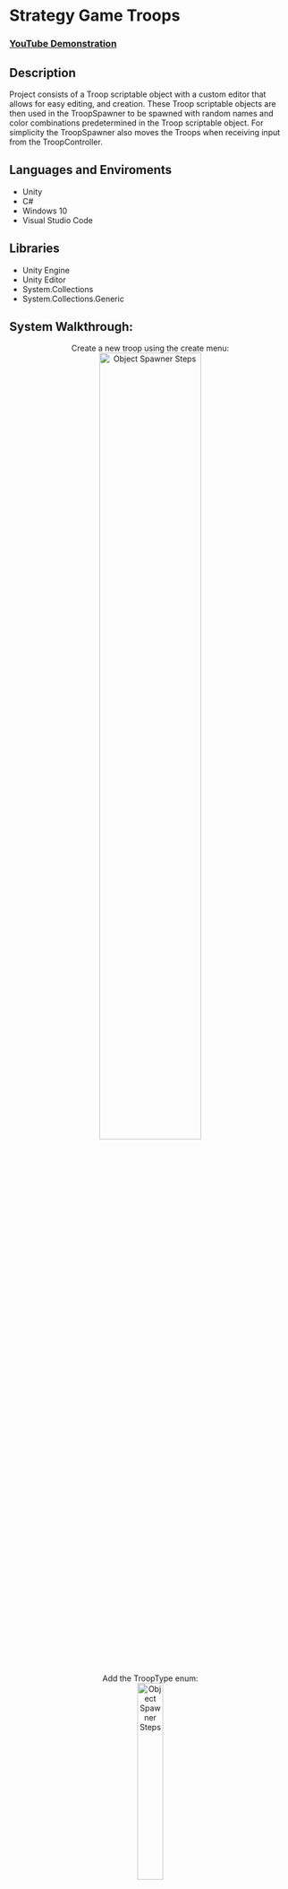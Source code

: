 <h1>Strategy Game Troops</h1>
 
 ### [YouTube Demonstration](https://www.youtube.com/watch?v=f-oodmdnpl0)

<h2>Description</h2>
Project consists of a Troop scriptable object with a custom editor that allows for easy editing, and creation. These Troop scriptable objects are then used in the TroopSpawner to be spawned with random names and color combinations predetermined in the Troop scriptable object. For simplicity the TroopSpawner also moves the Troops when receiving input from the TroopController.
<br/>

<h2>Languages and Enviroments</h2>

- Unity
- C#
- Windows 10
- Visual Studio Code

<h2>Libraries</h2>

- Unity Engine
- Unity Editor
- System.Collections
- System.Collections.Generic

<h2>System Walkthrough:</h2>
<p align="center">
Create a new troop using the create menu: <br/>
<img src="https://i.imgur.com/UleuUU8.png" height="60%" width="60%" alt="Object Spawner Steps"/>
<br />
<br />
Add the TroopType enum: <br/>
<img src="https://i.imgur.com/rKWsyLD.png" height="30%" width="30%" alt="Object Spawner Steps"/>
<br />
<br />
Fill out the troop details: <br/>
<img src="https://i.imgur.com/jE9vboV.png" height="60%" width="60%" alt="Object Spawner Steps"/>
<br />
<br />
Add the TroopSpawner to your spawner gameobject: <br/>
<img src="https://i.imgur.com/jEYsFvp.png" height="60%" width="60%" alt="Object Spawner Steps"/>
<br />
<br />
Populate the troops to spawn list, only the first 5 (0-4) will be able to be spawned: <br/>
<img src=https://i.imgur.com/RAUkuW0.png height="60%" width="60%" alt="Object Spawner Steps"/>
<br />
<br />
Adjust the position and spawn size of the spawner, gizmos in the scene will show the spawn area: <br/>
<img src=https://i.imgur.com/2DUNOQw.png height="60%" width="60%" alt="Object Spawner Steps"/>
<br />
<br />
Add the TroopController script to your player gameobject and reference the TroopSpawner: <br/>
<img src=https://i.imgur.com/cowY2PQ.png height="60%" width="60%" alt="Object Spawner Steps"/>
<br />
<br />
Press play and select your troop by using the number keys(0-5), this corresponds to the first 5 troops in your TroopSpawner. 
<br/>After selecting your troop press TAB to spawn the troop: <br/>
<img src=https://i.imgur.com/BLCLOBh.png height="90%" width="90%" alt="Object Spawner Steps"/>
<br />
<br />
Left clicking will teleport all selected spawned troops to your cursor if it can find a valid position: <br/>
<img src=https://i.imgur.com/Kjpg7oq.png height="70%" width="70%" alt="Object Spawner Steps"/>
<br />
<br />
Otherwise if you click on a invalid position the troops will just teleport to 0, 0, 0 for demostration purposes: <br/>
<img src=https://i.imgur.com/bHKULuK.png height="70%" width="70%" alt="Object Spawner Steps"/>
<br />
<br />
Each troop will be named and colored. Each unique name gets assigned a color, and every subsequent troop with the same name with get appended with the number of times this name has been used: <br/>
<img src=https://i.imgur.com/7186mbN.png height="90%" width="90%" alt="Object Spawner Steps"/>
<br />
<br />
The console will display what color corresponds to what name, how many units were spawned when spawning a troop, and when the spawn cooldown is active: <br/>
<img src=https://i.imgur.com/ba9mvCI.png height="70%" width="70%" alt="Object Spawner Steps"/>
